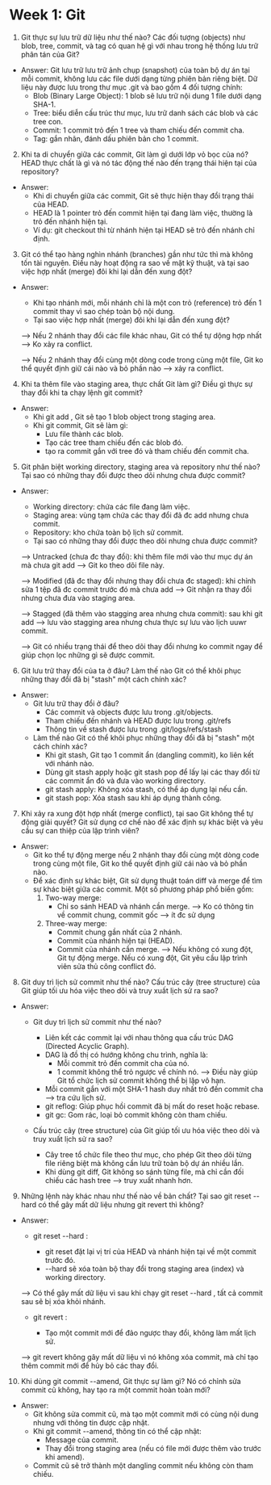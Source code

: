 
# Week 1: Git

1. Git thực sự lưu trữ dữ liệu như thế nào? Các đối tượng (objects) như blob, tree, commit, và tag có quan hệ gì với nhau trong hệ thống lưu trữ phân tán của Git?

- Answer: Git lưu trữ lưu trữ ảnh chụp (snapshot) của toàn bộ dự án tại mỗi commit, không lưu các file dưới dạng từng phiên bản riêng biệt. Dữ liệu này được lưu trong thư mục .git và bao gồm 4 đối tượng chính:
    + Blob (Binary Large Object): 1 blob sẽ lưu trữ nội dung 1 file dưới dạng SHA-1.
    + Tree: biểu diễn cấu trúc thư mục, lưu trữ danh sách các blob và các tree con.
    + Commit: 1 commit trỏ đến 1 tree và tham chiếu đến commit cha.
    + Tag: gắn nhãn, đánh dấu phiên bản cho 1 commit.

2. Khi ta di chuyển giữa các commit, Git làm gì dưới lớp vỏ bọc của nó? HEAD thực chất là gì và nó tác động thế nào đến trạng thái hiện tại của repository?

- Answer: 
   + Khi di chuyển giữa các commit, Git sẽ thực hiện thay đổi trạng thái của HEAD.
   + HEAD là 1 pointer trỏ đến commit hiện tại đang làm việc, thường là trỏ đến nhánh hiện tại.
   + Ví dụ: git checkout <branch> thì từ nhánh hiện tại HEAD sẽ trỏ đến nhánh chỉ định.

3. Git có thể tạo hàng nghìn nhánh (branches) gần như tức thì mà không tốn tài nguyên. Điều này hoạt động ra sao về mặt kỹ thuật, và tại sao việc hợp nhất (merge) đôi khi lại dẫn đến xung đột?

- Answer:
    + Khi tạo nhánh mới, mỗi nhánh chỉ là một con trỏ (reference) trỏ đến 1 commit thay vì sao chép toàn bộ nội dung.
    + Tại sao việc hợp nhất (merge) đôi khi lại dẫn đến xung đột?
  
  --> Nếu 2 nhánh thay đổi các file khác nhau, Git có thể tự dộng hợp nhất --> Ko xảy ra conflict.
  
  --> Nếu 2 nhánh thay đổi cùng một dòng code trong cùng một file, Git ko thể quyết định giữ cái nào và bỏ phần nào --> xảy ra conflict.

4. Khi ta thêm file vào staging area, thực chất Git làm gì? Điều gì thực sự thay đổi khi ta chạy lệnh git commit?

- Answer:
    - Khi git add <file>, Git sẽ tạo 1 blob object trong staging area.
    - Khi git commit, Git sẽ làm gì:
      + Lưu file thành các blob.
      + Tạo các tree tham chiếu đến các blob đó.
      + tạo ra commit gắn với tree đó và tham chiếu đến commit cha.

5. Git phân biệt working directory, staging area và repository như thế nào? Tại sao có những thay đổi được theo dõi nhưng chưa được commit?

- Answer:
    + Working directory: chứa các file đang làm việc.
    + Staging area: vùng tạm chứa các thay đổi đã đc add nhưng chưa commit.
    + Repository: kho chứa toàn bộ lịch sử commit.
  - Tại sao có những thay đổi được theo dõi nhưng chưa được commit?
  
  --> Untracked (chưa đc thay đổi): khi thêm file mới vào thư mục dự án mà chưa git add --> Git ko theo dõi file này.
  
  --> Modified (đã đc thay đổi nhưng thay đổi chưa đc staged): khi chỉnh sửa 1 tệp đã đc commit trước đó mà chưa add --> Git nhận ra thay đổi nhưng chưa đưa vào staging area.
  
  --> Stagged (đã thêm vào stagging area nhưng chưa commit): sau khi git add --> lưu vào stagging area nhưng chưa thực sự lưu vào lịch uuwr commit.
  
  --> Git có nhiều trạng thái để theo dõi thay đổi nhưng ko commit ngay để giúp chọn lọc những gì sẽ được commit.

6. Git lưu trữ thay đổi của ta ở đâu? Làm thế nào Git có thể khôi phục những thay đổi đã bị "stash" một cách chính xác?

- Answer:
  - Git lưu trữ thay đổi ở đâu?
    + Các commit và objects được lưu trong .git/objects. 
    + Tham chiếu đến nhánh và HEAD được lưu trong .git/refs
    + Thông tin về stash được lưu trong .git/logs/refs/stash
  - Làm thế nào Git có thể khôi phục những thay đổi đã bị "stash" một cách chính xác?
    + Khi git stash, Git tạo 1 commit ẩn (dangling commit), ko liên kết với nhánh nào.
    + Dùng git stash apply hoặc git stash pop để lấy lại các thay đổi từ các commit ẩn đó và đưa vào working directory.
    + git stash apply: Không xóa stash, có thể áp dụng lại nếu cần.
    + git stash pop: Xóa stash sau khi áp dụng thành công.
      

7. Khi xảy ra xung đột hợp nhất (merge conflict), tại sao Git không thể tự động giải quyết? Git sử dụng cơ chế nào để xác định sự khác biệt và yêu cầu sự can thiệp của lập trình viên?

- Answer:
    + Git ko thể tự động merge nếu 2 nhánh thay đổi cùng một dòng code trong cùng một file, Git ko thể quyết định giữ cái nào và bỏ phần nào.
    + Để xác định sự khác biệt, Git sử dụng thuật toán diff và merge để tìm sự khác biệt giữa các commit. Một số phương pháp phổ biến gồm:
      1.  Two-way merge:
          + Chỉ so sánh HEAD và nhánh cần merge.
          --> Ko có thông tin về commit chung, commit gốc --> ít đc sử dụng
      2. Three-way merge:
         + Commit chung gần nhất của 2 nhánh.
         + Commit của nhánh hiện tại (HEAD).
         + Commit của nhánh cần merge.
          --> Nếu không có xung đột, Git tự động merge. Nếu có xung đột, Git yêu cầu lập trình viên sửa thủ công conflict đó.

8.  Git duy trì lịch sử commit như thế nào? Cấu trúc cây (tree structure) của Git giúp tối ưu hóa việc theo dõi và truy xuất lịch sử ra sao?

- Answer:
  - Git duy trì lịch sử commit như thế nào?
    + Liên kết các commit lại với nhau thông qua cấu trúc DAG (Directed Acyclic Graph).
    + DAG là đồ thị có hướng không chu trình, nghĩa là:
      + Mỗi commit trỏ đến commit cha của nó. 
      + 1 commit không thể trỏ ngược về chính nó. 
      --> Điều này giúp Git tổ chức lịch sử commit không thể bị lặp vô hạn.
    + Mỗi commit gắn với một SHA-1 hash duy nhất trỏ đến commit cha --> tra cứu lịch sử.
    + git reflog: Giúp phục hồi commit đã bị mất do reset hoặc rebase. 
    + git gc: Gom rác, loại bỏ commit không còn tham chiếu.
    
  - Cấu trúc cây (tree structure) của Git giúp tối ưu hóa việc theo dõi và truy xuất lịch sử ra sao?
    + Cây tree tổ chức file theo thư mục, cho phép Git theo dõi từng file riêng biệt mà không cần lưu trữ toàn bộ dự án nhiều lần.
    + Khi dùng git diff, Git không so sánh từng file, mà chỉ cần đối chiếu các hash tree --> truy xuất nhanh hơn.
  
9. Những lệnh này khác nhau như thế nào về bản chất? Tại sao git reset --hard có thể gây mất dữ liệu nhưng git revert thì không?

- Answer:
  - git reset --hard <commit>: 
    + git reset đặt lại vị trí của HEAD và nhánh hiện tại về một commit trước đó. 
    + --hard sẽ xóa toàn bộ thay đổi trong staging area (index) và working directory.
    
  --> Có thể gây mất dữ liệu vì sau khi chạy git reset --hard <commit>, tất cả commit sau <commit> sẽ bị xóa khỏi nhánh.

  - git revert <commit>: 
    + Tạo một commit mới để đảo ngược thay đổi, không làm mất lịch sử.
    
  --> git revert không gây mất dữ liệu vì nó không xóa commit, mà chỉ tạo thêm commit mới để hủy bỏ các thay đổi.


10. Khi dùng git commit --amend, Git thực sự làm gì? Nó có chỉnh sửa commit cũ không, hay tạo ra một commit hoàn toàn mới?

- Answer:
    + Git không sửa commit cũ, mà tạo một commit mới có cùng nội dung nhưng với thông tin được cập nhật.
    + Khi git commit --amend, thông tin có thể cập nhật:
      + Message của commit. 
      + Thay đổi trong staging area (nếu có file mới được thêm vào trước khi amend).
    + Commit cũ sẽ trở thành một dangling commit nếu không còn tham chiếu.